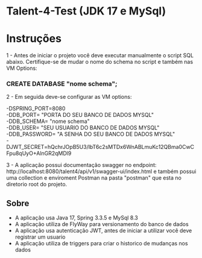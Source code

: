 # Talent-4-Test (JDK 17 e MySql)

# Instruções

1 - Antes de iniciar o projeto você deve executar manualmente o script SQL abaixo. Certifique-se de mudar o nome do schema no script
e também  nas VM Options: 
###  CREATE DATABASE "nome schema";

2 - Em seguida deve-se configurar as VM options:

-DSPRING_PORT=8080 \
-DDB_PORT= "PORTA DO SEU BANCO DE DADOS MYSQL" \
-DDB_SCHEMA= "nome schema" \
-DDB_USER= "SEU USUARIO DO BANCO DE DADOS MYSQL" \
-DDB_PASSWORD= "A SENHA DO SEU BANCO DE DADOS MYSQL"\
-DJWT_SECRET=hQchrJOpB5U3/lbT6c2sMTDx6WnABLmuKc12QBma0CwCFpu8qUyO+AlnGR2qMDl9


3 - A aplicação possui documentação swagger no endpoint: http://localhost:8080/talent4/api/v1/swagger-ui/index.html e 
também possui uma collection e enviroment Postman na pasta "postman" que esta no diretorio root do projeto.

## Sobre

* A aplicação usa Java 17, Spring 3.3.5 e MySql 8.3
* A aplicação utiliza de FlyWay para versionamento do banco de dados
* A aplicação usa autenticação JWT, antes de iniciar a utilizar você deve registrar um usuario
* A aplicação utiliza de triggers para criar o historico de mudanças nos dados
